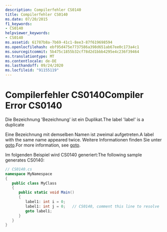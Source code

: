 ```yaml
---
description: Compilerfehler CS0140
title: Compilerfehler CS0140
ms.date: 07/20/2015
f1_keywords:
- CS0140
helpviewer_keywords:
- CS0140
ms.assetid: 61787b8a-7b69-41c1-8ee3-87f619698594
ms.openlocfilehash: ebf95d475e7737586a398d651ab67ee0c173a4c1
ms.sourcegitcommit: 5b475c1855b32cf78d2d1bbb4295e4c236f39464
ms.translationtype: MT
ms.contentlocale: de-DE
ms.lasthandoff: 09/24/2020
ms.locfileid: "91155119"
---
```

# <a name="compiler-error-cs0140"></a><span data-ttu-id="e5690-103">Compilerfehler CS0140</span><span class="sxs-lookup"><span data-stu-id="e5690-103">Compiler Error CS0140</span></span>

<span data-ttu-id="e5690-104">Die Bezeichnung 'Bezeichnung' ist ein Duplikat.</span><span class="sxs-lookup"><span data-stu-id="e5690-104">The label 'label' is a duplicate</span></span>  
  
 <span data-ttu-id="e5690-105">Eine Bezeichnung mit demselben Namen ist zweimal aufgetreten.</span><span class="sxs-lookup"><span data-stu-id="e5690-105">A label with the same name appeared twice.</span></span> <span data-ttu-id="e5690-106">Weitere Informationen finden Sie unter [goto](../language-reference/keywords/goto.md).</span><span class="sxs-lookup"><span data-stu-id="e5690-106">For more information, see [goto](../language-reference/keywords/goto.md).</span></span>  
  
 <span data-ttu-id="e5690-107">Im folgenden Beispiel wird CS0140 generiert:</span><span class="sxs-lookup"><span data-stu-id="e5690-107">The following sample generates CS0140:</span></span>  
  
```csharp  
// CS0140.cs  
namespace MyNamespace  
{  
   public class MyClass  
   {  
      public static void Main()  
      {  
         label1: int i = 0;  
         label1: int j = 0;   // CS0140, comment this line to resolve  
         goto label1;  
      }  
   }  
}  
```
